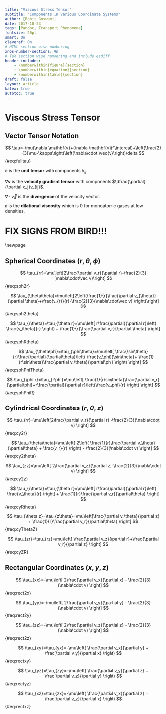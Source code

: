 ```yaml
---
title: "Viscous Stress Tensor"
subtitle: "Components in Various Coordinate Systems"
author: [Rohit Goswami]
date: 2017-10-23
tags: [Pandoc, Transport Phenomena]
fontsize: 20pt
smart: On
cleveref: On
# HTML section wise numbering
xnos-number-sections: On
# TeX section wise numbering and include esdiff
header-includes:
    - \numberwithin{figure}{section}
    - \numberwithin{equation}{section}
    - \numberwithin{table}{section}
draft: false
layout: article
katex: true
autotoc: true
...
```


# Viscous Stress Tensor
## Vector Tensor Notation

$$ \tau=-\mu(\nabla \mathbf{v}+(\nabla \mathbf{v})^\intercal)+\left(\frac{2}{3}\mu-\kappa\right)\left(\nabla\cdot \vec{v}\right)\delta $$ {#eq:fulltau}

$\delta$ is the **unit tensor** with components $\delta_{ij}$.

$\nabla \mathbf{v}$ is the **velocity gradient tensor** with components $\dfrac{\partial}{\partial x_j}v_{ij}$.

$\nabla\cdot\vec v$ is the **divergence** of the velocity vector.

$\kappa$ is the **dilational viscosity** which is $0$ for monoatomic gases at low densities.

# FIX SIGNS FROM BIRD!!!

\newpage

## Spherical Coordinates $(r,\theta,\phi)$

$$ \tau_{rr}=\mu\left[2\frac{\partial v_r}{\partial r}-\frac{2}{3}(\nabla\cdot\vec v)\right] $$ {#eq:sph2r}

$$ \tau_{\theta\theta}=\mu\left[2\left(\frac{1}{r}\frac{\partial v_{\theta}}{\partial \theta}+\frac{v_{r}}{r}-\frac{2}{3}(\nabla\cdot\vec v) \right)\right] $$ {#eq:sph2theta}

$$ \tau_{r\theta}=\tau_{\theta r}=\mu\left[ r\frac{\partial}{\partial r}\left( \frac{v_\theta}{r} \right) + \frac{1}{r}\frac{\partial v_r}{\partial \theta} \right] $$ {#eq:sphRtheta}

$$ \tau_{\theta\phi}=\tau_{\phi\theta}=\mu\left[ \frac{\sin\theta}{r}\frac{\partial}{\partial\theta}\left( \frac{v_\phi}{\sin\theta}+ \frac{1}{r\sin\theta}\frac{\partial v_\theta}{\partial\phi} \right) \right] $$ {#eq:sphPhiTheta}

$$ \tau_{\phi r}=\tau_{r\phi}=\mu\left[ \frac{1}{r\sin\theta}\frac{\partial v_r}{\partial\phi}+r\frac{\partial}{\partial r}\left(\frac{v_\phi}{r} \right) \right] $$ {#eq:sphPhiR}

## Cylindrical Coordinates $(r,\theta,z)$

$$ \tau_{rr}=\mu\left[2\frac{\partial v_r}{\partial r} -\frac{2}{3}(\nabla\cdot v) \right] $$ {#eq:cy2r}

$$ \tau_{\theta\theta}=\mu\left[ 2\left( \frac{1}{r}\frac{\partial v_\theta}{\partial\theta} + \frac{v_r}{r} \right) - \frac{2}{3}(\nabla\cdot v) \right] $$ {#eq:cy2theta}

$$ \tau_{zz}=\mu\left[ 2\frac{\partial v_z}{\partial z}-\frac{2}{3}(\nabla\cdot v) \right] $$ {#eq:cy2z}

$$ \tau_{r\theta}=\tau_{\theta r}=\mu\left[ r\frac{\partial}{\partial r}\left( \frac{v_\theta}{r} \right) + \frac{1}{r}\frac{\partial v_r}{\partial\theta} \right] $$ {#eq:cyRtheta}

$$ \tau_{\theta z}=\tau_{z\theta}=\mu\left[\frac{\partial v_\theta}{\partial z} + \frac{1}{r}\frac{\partial v_r}{\partial\theta} \right] $$ {#eq:cyThetaZ}

$$ \tau_{zr}=\tau_{rz}=\mu\left[ \frac{\partial v_z}{\partial r}+\frac{\partial v_r}{\partial z} \right] $$ {#eq:cyZR}

## Rectangular Coordinates $(x,y,z)$

$$ \tau_{xx}=-\mu\left[ 2\frac{\partial v_x}{\partial x} - \frac{2}{3}(\nabla\cdot v) \right] $$ {#eq:rect2x}

$$ \tau_{yy}=-\mu\left[ 2\frac{\partial v_y}{\partial y} - \frac{2}{3}(\nabla\cdot v) \right] $$ {#eq:rect2y}

$$ \tau_{zz}=-\mu\left[ 2\frac{\partial v_z}{\partial z} - \frac{2}{3}(\nabla\cdot v) \right] $$ {#eq:rect2z}

$$ \tau_{xy}=\tau_{yx}=-\mu\left( \frac{\partial v_x}{\partial y} + \frac{\partial v_y}{\partial x} \right) $$ {#eq:rectxy}

$$ \tau_{yz}=\tau_{zy}=-\mu\left( \frac{\partial v_y}{\partial z} + \frac{\partial v_z}{\partial y} \right) $$ {#eq:rectyz}

$$ \tau_{xz}=\tau_{zx}=-\mu\left( \frac{\partial v_x}{\partial z} + \frac{\partial v_z}{\partial x} \right) $$ {#eq:rectxz}
